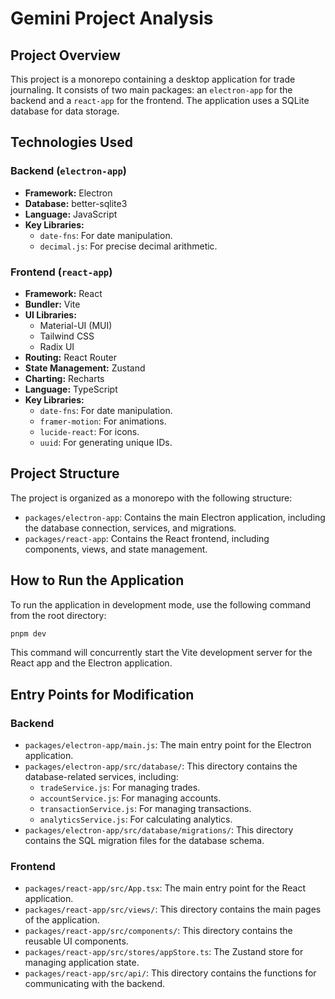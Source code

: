# Gemini Project Analysis

## Project Overview

This project is a monorepo containing a desktop application for trade journaling. It consists of two main packages: an `electron-app` for the backend and a `react-app` for the frontend. The application uses a SQLite database for data storage.

## Technologies Used

### Backend (`electron-app`)

*   **Framework:** Electron
*   **Database:** better-sqlite3
*   **Language:** JavaScript
*   **Key Libraries:**
    *   `date-fns`: For date manipulation.
    *   `decimal.js`: For precise decimal arithmetic.

### Frontend (`react-app`)

*   **Framework:** React
*   **Bundler:** Vite
*   **UI Libraries:**
    *   Material-UI (MUI)
    *   Tailwind CSS
    *   Radix UI
*   **Routing:** React Router
*   **State Management:** Zustand
*   **Charting:** Recharts
*   **Language:** TypeScript
*   **Key Libraries:**
    *   `date-fns`: For date manipulation.
    *   `framer-motion`: For animations.
    *   `lucide-react`: For icons.
    *   `uuid`: For generating unique IDs.

## Project Structure

The project is organized as a monorepo with the following structure:

*   `packages/electron-app`: Contains the main Electron application, including the database connection, services, and migrations.
*   `packages/react-app`: Contains the React frontend, including components, views, and state management.

## How to Run the Application

To run the application in development mode, use the following command from the root directory:

```bash
pnpm dev
```

This command will concurrently start the Vite development server for the React app and the Electron application.

## Entry Points for Modification

### Backend

*   `packages/electron-app/main.js`: The main entry point for the Electron application.
*   `packages/electron-app/src/database/`: This directory contains the database-related services, including:
    *   `tradeService.js`: For managing trades.
    *   `accountService.js`: For managing accounts.
    *   `transactionService.js`: For managing transactions.
    *   `analyticsService.js`: For calculating analytics.
*   `packages/electron-app/src/database/migrations/`: This directory contains the SQL migration files for the database schema.

### Frontend

*   `packages/react-app/src/App.tsx`: The main entry point for the React application.
*   `packages/react-app/src/views/`: This directory contains the main pages of the application.
*   `packages/react-app/src/components/`: This directory contains the reusable UI components.
*   `packages/react-app/src/stores/appStore.ts`: The Zustand store for managing application state.
*   `packages/react-app/src/api/`: This directory contains the functions for communicating with the backend.
